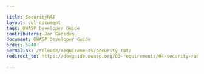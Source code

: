 ```yaml
---

title: SecurityRAT
layout: col-document
tags: OWASP Developer Guide
contributors: Jon Gadsden
document: OWASP Developer Guide
order: 5040
permalink: /release/requirements/security_rat/
redirect_to: https://devguide.owasp.org/03-requirements/04-security-rat/

---
```

